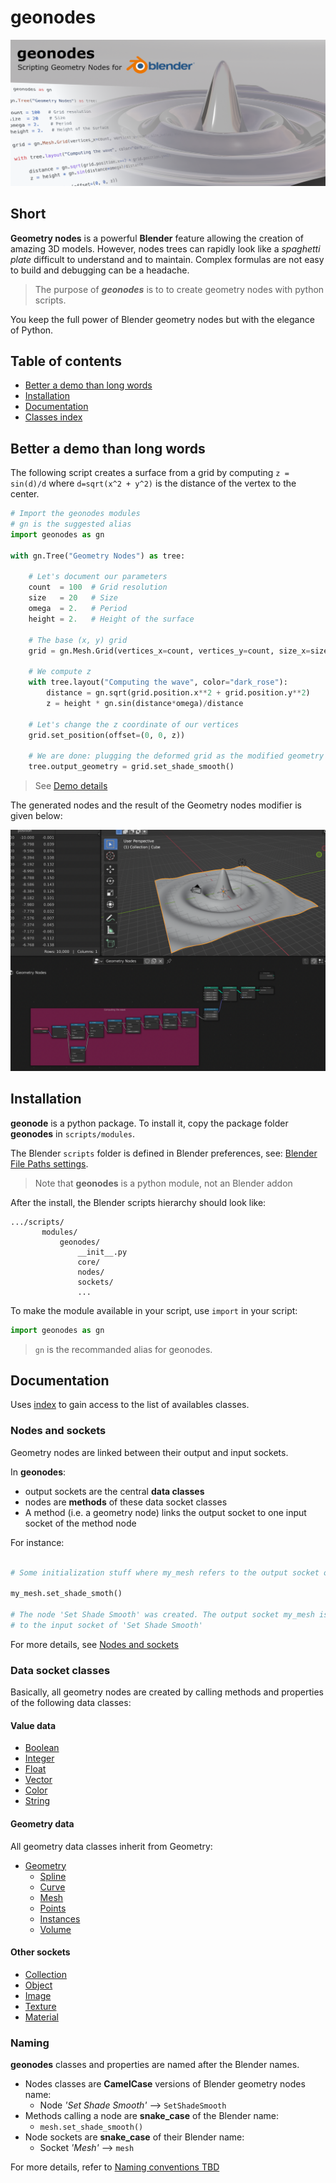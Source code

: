 # geonodes

![Scripting Geometry Nodes for Blender](docs/images/geonodes.png)

## Short

**Geometry nodes** is a powerful **Blender** feature allowing the creation of amazing 3D models.
However, nodes trees can rapidly look like a _spaghetti plate_ difficult to understand and to maintain.
Complex formulas are not easy to build and debugging can be a headache.<br>
 
> The purpose of **_geonodes_** is to to create geometry nodes with python scripts.<br>
 
You keep the full power of Blender geometry nodes but with the elegance of Python.

## Table of contents

- [Better a demo than long words](#better-a-demo-than-long-words)
- [Installation](#installation)
- [Documentation](#documentation)
- [Classes index](docs/index.md)

## Better a demo than long words

The following script creates a surface from a grid by computing
`z = sin(d)/d` where `d=sqrt(x^2 + y^2)` is the distance of the vertex to the center.

```python
# Import the geonodes modules
# gn is the suggested alias
import geonodes as gn

with gn.Tree("Geometry Nodes") as tree:

    # Let's document our parameters
    count  = 100  # Grid resolution
    size   = 20   # Size
    omega  = 2.   # Period
    height = 2.   # Height of the surface
    
    # The base (x, y) grid
    grid = gn.Mesh.Grid(vertices_x=count, vertices_y=count, size_x=size, size_y=size)
    
    # We compute z
    with tree.layout("Computing the wave", color="dark_rose"):
        distance = gn.sqrt(grid.position.x**2 + grid.position.y**2)
        z = height * gn.sin(distance*omega)/distance
        
    # Let's change the z coordinate of our vertices
    grid.set_position(offset=(0, 0, z))
    
    # We are done: plugging the deformed grid as the modified geometry
    tree.output_geometry = grid.set_shade_smooth()     
```

> See [Demo details](docs/demo_1.md)

The generated nodes and the result of the Geometry nodes modifier is given below:

<img src="docs/images/demo_intro.png" width="600" class="center">

## Installation

**geonode** is a python package. To install it, copy the package folder **geonodes** in `scripts/modules`.

The Blender `scripts` folder is defined in Blender preferences, see: [Blender File Paths settings](https://docs.blender.org/manual/en/latest/editors/preferences/file_paths.html).

> Note that **geonodes** is a python module, not an Blender addon

After the install, the Blender scripts hierarchy should look like:
```
.../scripts/
       modules/
           geonodes/
               __init__.py
               core/
               nodes/
               sockets/
               ...
```

To make the module available in your script, use `import` in your script:

```python
import geonodes as gn
```

> `gn` is the recommanded alias for geonodes.

## Documentation

Uses [index](docs/index.md) to gain access to the list of availables classes.

### Nodes and sockets

Geometry nodes are linked between their output and input sockets.

In **geonodes**:
- output sockets are the central **data classes**
- nodes are **methods** of these data socket classes
- A method (i.e. a geometry node) links the output socket to one input socket of the method node

For instance:

```python

# Some initialization stuff where my_mesh refers to the output socket of a node

my_mesh.set_shade_smoth()

# The node 'Set Shade Smooth' was created. The output socket my_mesh is now linked
# to the input socket of 'Set Shade Smooth'
```

For more details, see [Nodes and sockets](docs/nodes_and_sockets.md)

### Data socket classes

Basically, all geometry nodes are created by calling methods and properties of the following data classes:

#### Value data

- [Boolean](docs/sockets/Boolean.md)
- [Integer](docs/sockets/Integer.md)
- [Float](docs/sockets/Float.md)
- [Vector](docs/sockets/Vector.md)
- [Color](docs/sockets/Color.md)
- [String](docs/sockets/String.md)

#### Geometry data

All geometry data classes inherit from Geometry:

- [Geometry](docs/sockets/Geometry.md)
  - [Spline](docs/sockets/Spline.md)
  - [Curve](docs/sockets/Curve.md)
  - [Mesh](docs/sockets/Mesh.md)
  - [Points](docs/sockets/Points.md)
  - [Instances](docs/sockets/Instances.md)
  - [Volume](docs/sockets/Volume.md)

#### Other sockets
  - [Collection](docs/sockets/Boolean.md)
  - [Object](docs/sockets/Object.md)
  - [Image](docs/sockets/Image.md)
  - [Texture](docs/sockets/Texture.md)
  - [Material](docs/sockets/Material.md)

### Naming

**geonodes** classes and properties are named after the Blender names.

- Nodes classes are **CamelCase** versions of Blender geometry nodes name:
  - Node _'Set Shade Smooth'_ --> `SetShadeSmooth`
- Methods calling a node are **snake_case** of the Blender name:
  - `mesh.set_shade_smooth()`
- Node sockets are **snake_case** of their Blender name:
  - Socket _'Mesh'_ --> `mesh`

For more details, refer to [Naming conventions TBD](docs/naming.md)

